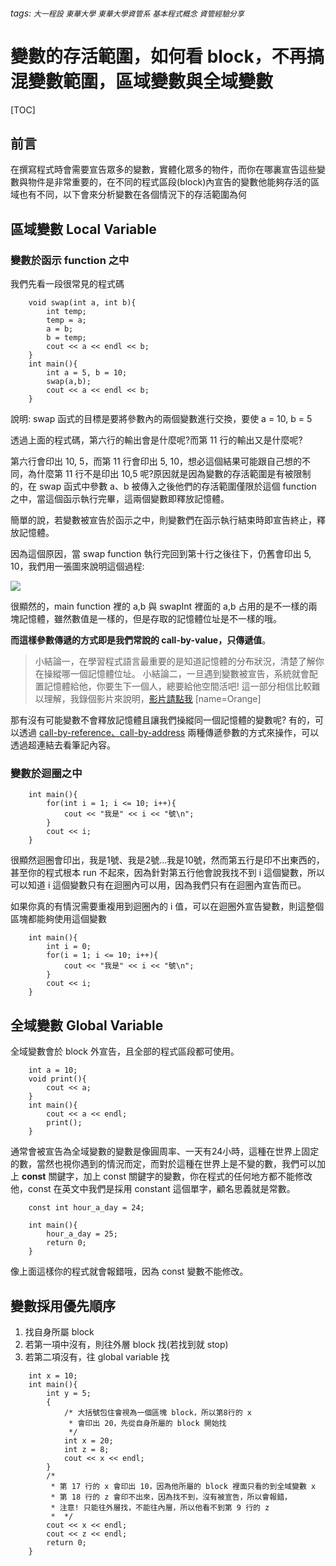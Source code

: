 ###### tags: `大一程設` `東華大學` `東華大學資管系` `基本程式概念` `資管經驗分享`

變數的存活範圍，如何看 block，不再搞混變數範圍，區域變數與全域變數
===
[TOC]

## 前言

在撰寫程式時會需要宣告眾多的變數，實體化眾多的物件，而你在哪裏宣告這些變數與物件是非常重要的，在不同的程式區段(block)內宣告的變數他能夠存活的區域也有不同，以下會來分析變數在各個情況下的存活範圍為何

## 區域變數 Local Variable

### 變數於函示 function 之中
我們先看一段很常見的程式碼
```cpp=
    void swap(int a, int b){
        int temp;
        temp = a;
        a = b;
        b = temp; 
        cout << a << endl << b;
    }
    int main(){
        int a = 5, b = 10;
        swap(a,b);
        cout << a << endl << b;
    }
```

說明: swap 函式的目標是要將參數內的兩個變數進行交換，要使 a = 10, b = 5

透過上面的程式碼，第六行的輸出會是什麼呢?而第 11 行的輸出又是什麼呢?

第六行會印出 10, 5，而第 11 行會印出 5, 10，想必這個結果可能跟自己想的不同，為什麼第 11 行不是印出 10,5 呢?原因就是因為變數的存活範圍是有被限制的，在 swap 函式中參數 a、b 被傳入之後他們的存活範圍僅限於這個 function 之中，當這個函示執行完畢，這兩個變數即釋放記憶體。

簡單的說，若變數被宣告於函示之中，則變數們在函示執行結束時即宣告終止，釋放記憶體。

因為這個原因，當 swap function 執行完回到第十行之後往下，仍舊會印出 5, 10，我們用一張圖來說明這個過程:

![](https://i.imgur.com/uSZjiPe.jpg)

很顯然的，main function 裡的 a,b 與 swapInt 裡面的 a,b 占用的是不一樣的兩塊記憶體，雖然數值是一樣的，但是存取的記憶體位址是不一樣的哦。

**而這樣參數傳遞的方式即是我們常說的 call-by-value，只傳遞值**。

> 小結論一，在學習程式語言最重要的是知道記憶體的分布狀況，清楚了解你在操縱哪一個記憶體位址。
> 小結論二，一旦遇到變數被宣告，系統就會配置記憶體給他，你要生下一個人，總要給他空間活吧!
> 這一部分相信比較難以理解，我錄個影片來說明，[影片請點我](https://youtu.be/8o2w_Ikx6kc)
> [name=Orange]

那有沒有可能變數不會釋放記憶體且讓我們操縱同一個記憶體的變數呢?
有的，可以透過 [call-by-reference、call-by-address](https://hackmd.io/s9VWr9AAQ5KsXAWPLNv5wg) 兩種傳遞參數的方式來操作，可以透過超連結去看筆記內容。

### 變數於迴圈之中
```cpp=
    int main(){
        for(int i = 1; i <= 10; i++){
            cout << "我是" << i << "號\n";
        }        
        cout << i;
    }
```
很顯然迴圈會印出，我是1號、我是2號...我是10號，然而第五行是印不出東西的，甚至你的程式根本 run 不起來，因為針對第五行他會說我找不到 i 這個變數，所以可以知道 i 這個變數只有在迴圈內可以用，因為我們只有在迴圈內宣告而已。

如果你真的有情況需要重複用到迴圈內的 i 值，可以在迴圈外宣告變數，則這整個區塊都能夠使用這個變數

```cpp=
    int main(){
        int i = 0;
        for(i = 1; i <= 10; i++){
            cout << "我是" << i << "號\n";
        }        
        cout << i;
    }
```

## 全域變數 Global Variable

全域變數會於 block 外宣告，且全部的程式區段都可使用。

```cpp=
    int a = 10;
    void print(){
        cout << a;
    }
    int main(){
        cout << a << endl;
        print();
    }
```

通常會被宣告為全域變數的變數是像圓周率、一天有24小時，這種在世界上固定的數，當然也視你遇到的情況而定，而對於這種在世界上是不變的數，我們可以加上 **const** 關鍵字，加上 const 關鍵字的變數，你在程式的任何地方都不能修改他，const 在英文中我們是採用 constant 這個單字，顧名思義就是常數。

```cpp=
    const int hour_a_day = 24;

    int main(){
        hour_a_day = 25;
        return 0;
    }
```

像上面這樣你的程式就會報錯哦，因為 const 變數不能修改。

## 變數採用優先順序

1. 找自身所屬 block
2. 若第一項中沒有，則往外層 block 找(若找到就 stop)
3. 若第二項沒有，往 global variable 找

```cpp=
    int x = 10;
    int main(){
        int y = 5;
        {
            /* 大括號包住會視為一個區塊 block，所以第8行的 x
             * 會印出 20，先從自身所屬的 block 開始找
             */
            int x = 20;
            int z = 8;
            cout << x << endl; 
        }
        /*
         * 第 17 行的 x 會印出 10，因為他所屬的 block 裡面只看的到全域變數 x
         * 第 18 行的 z 會印不出來，因為找不到，沒有被宣告，所以會報錯，
         * 注意! 只能往外層找，不能往內層，所以他看不到第 9 行的 z
         *  */
        cout << x << endl;
        cout << z << endl;
        return 0;
    }
```

